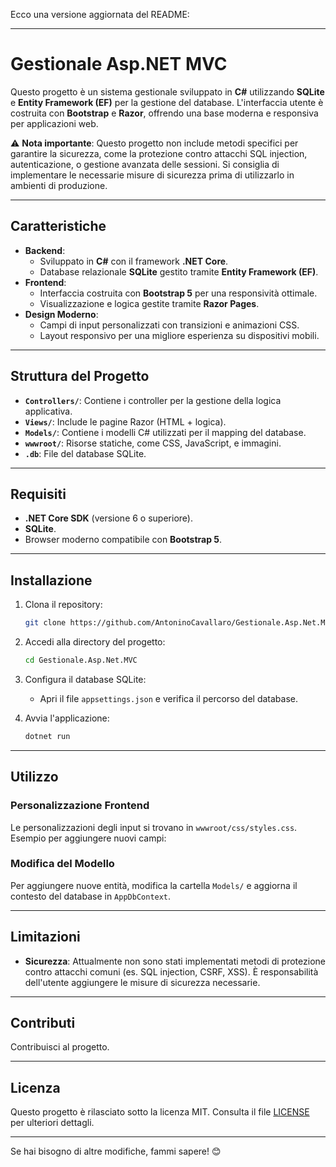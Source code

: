 Ecco una versione aggiornata del README:

---

# Gestionale Asp.NET MVC

Questo progetto è un sistema gestionale sviluppato in **C#** utilizzando **SQLite** e **Entity Framework (EF)** per la gestione del database. L'interfaccia utente è costruita con **Bootstrap** e **Razor**, offrendo una base moderna e responsiva per applicazioni web. 

⚠️ **Nota importante**: Questo progetto non include metodi specifici per garantire la sicurezza, come la protezione contro attacchi SQL injection, autenticazione, o gestione avanzata delle sessioni. Si consiglia di implementare le necessarie misure di sicurezza prima di utilizzarlo in ambienti di produzione.

---

## Caratteristiche

- **Backend**:
  - Sviluppato in **C#** con il framework **.NET Core**.
  - Database relazionale **SQLite** gestito tramite **Entity Framework (EF)**.
- **Frontend**:
  - Interfaccia costruita con **Bootstrap 5** per una responsività ottimale.
  - Visualizzazione e logica gestite tramite **Razor Pages**.
- **Design Moderno**:
  - Campi di input personalizzati con transizioni e animazioni CSS.
  - Layout responsivo per una migliore esperienza su dispositivi mobili.
  
---

## Struttura del Progetto

- **`Controllers/`**: Contiene i controller per la gestione della logica applicativa.
- **`Views/`**: Include le pagine Razor (HTML + logica).
- **`Models/`**: Contiene i modelli C# utilizzati per il mapping del database.
- **`wwwroot/`**: Risorse statiche, come CSS, JavaScript, e immagini.
- **`.db`**: File del database SQLite.

---

## Requisiti

- **.NET Core SDK** (versione 6 o superiore).
- **SQLite**.
- Browser moderno compatibile con **Bootstrap 5**.

---

## Installazione

1. Clona il repository:
   ```bash
   git clone https://github.com/AntoninoCavallaro/Gestionale.Asp.Net.MVC.git
   ```

2. Accedi alla directory del progetto:
   ```bash
   cd Gestionale.Asp.Net.MVC
   ```

3. Configura il database SQLite:
   - Apri il file `appsettings.json` e verifica il percorso del database.

4. Avvia l'applicazione:
   ```bash
   dotnet run
   ```

---

## Utilizzo

### Personalizzazione Frontend
Le personalizzazioni degli input si trovano in `wwwroot/css/styles.css`. Esempio per aggiungere nuovi campi:


### Modifica del Modello
Per aggiungere nuove entità, modifica la cartella `Models/` e aggiorna il contesto del database in `AppDbContext`.

---


## Limitazioni

- **Sicurezza**: Attualmente non sono stati implementati metodi di protezione contro attacchi comuni (es. SQL injection, CSRF, XSS). È responsabilità dell'utente aggiungere le misure di sicurezza necessarie.

---

## Contributi

Contribuisci al progetto.

---

## Licenza

Questo progetto è rilasciato sotto la licenza MIT. Consulta il file [LICENSE](LICENSE) per ulteriori dettagli.

--- 

Se hai bisogno di altre modifiche, fammi sapere! 😊